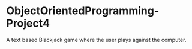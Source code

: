 # ObjectOrientedProgramming-Project4

A text based Blackjack game where the user plays against the computer.
